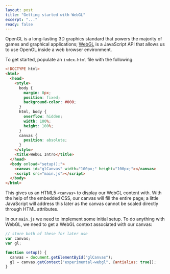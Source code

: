 ```yaml
---
layout: post
title: "Getting started with WebGL"
excerpt: "..."
ready: false
---
```


OpenGL is a long-lasting 3D graphics standard that powers the majority of games and graphical applications; [WebGL](https://get.webgl.org/) is a JavaScript API that allows us to use OpenGL inside a web browser environment.

To get started, populate an `index.html` file with the following:

~~~ html
<!DOCTYPE html>
<html>
  <head>
    <style>
      body {
        margin: 0px;
        position: fixed;
        background-color: #000;
      }
      html, body {
        overflow: hidden;
        width: 100%;
        height: 100%;
      }
      canvas {
        position: absolute;
      }
    </style>
    <title>WebGL Intro</title>
  </head>
  <body onload="setup();">
    <canvas id="glCanvas" width="100px;" height="100px;"></canvas>
    <script src="main.js"></script>
  </body>
</html>
~~~

This gives us an HTML5 `<canvas>` to display our WebGL content with. With the help of the embedded CSS, our canvas will fill the entire page; a little JavaScript will address this later as the canvas cannot be scaled directly through HTML attributes.

In our `main.js` we need to implement some initial setup. To do anything with WebGL, we need to get a WebGL context associated with our canvas:

~~~ JavaScript
// store both of these for later use
var canvas;
var gl;

function setup() {
  canvas = document.getElementById("glCanvas");
  gl = canvas.getContext("experimental-webgl", {antialias: true});
}
~~~
